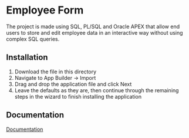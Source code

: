 # Employee Form

The project is made using SQL, PL/SQL and Oracle APEX that allow end users to store and edit employee data in an interactive way without using complex SQL queries.


## Installation

1. Download the file in this directory
2. Navigate to App Builder -> Import
3. Drag and drop the application file and click Next
4. Leave the defaults as they are, then continue through the remaining steps in the wizard to finish installing the application
    
## Documentation

[Documentation](https://apex.oracle.com/en/learn/documentation/)
